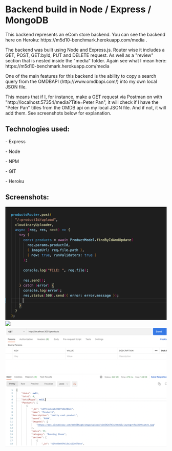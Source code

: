 <h1>Backend build in Node / Express / MongoDB</h1>
<p>This backend represents an eCom store backend. You can see the backend here on Heroku: https://m5d10-benchmark.herokuapp.com/media .</p>
<p>The backend was built using Node and Express.js. Router wise it includes a GET, POST, GET:byId, PUT and DELETE request. As well as a "review" section that is nested inside the "media" folder. Again see what I mean here: https://m5d10-benchmark.herokuapp.com/media </p>
<p>One of the main features for this backend is the ability to copy a search query from the OMDBAPI (http://www.omdbapi.com/) into my own local JSON file. </p>
<p>This means that if I, for instance, make a GET request via Postman on with "http://localhost:57354/media?Title=Peter Pan", it will check if I have the "Peter Pan" titles from the OMDB api on my local JSON file. And if not, it will add them. See screenshots below for explanation.</p>
<h2>Technologies used:</h2>
<p>- Express</p>
<p>- Node</p>
<p>- NPM</p>
<p>- GIT</p>
<p>- Heroku</p>

<h2>Screenshots:</h2>
<img src="./Screenshot1.png">
<img src="./Screenshot3.png">
<img src="./Screenshot2.png">

